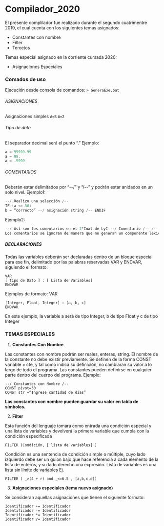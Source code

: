 # Compilador_2020
El presente complilador fue realizado durante el segundo cuatrimentre 2019, el cual cuenta con los siguientes temas asignados:
- Constantes con nombre
- Filter 
- Tercetos

Temas especial asignado en la corriente cursada 2020:
- Asignaciones Especiales

### Comados de uso
Ejecución desde consola de comandos: ``` > GeneraExe.bat ```

###### ASIGNACIONES 
Asignaciones simples  `A=B`
                      `A=2`
###### Tipo de dato
El separador decimal será el punto “.”
Ejemplo:
```C 
a = 99999.99
a = 99.
a = .9999
```                     

###### COMENTARIOS
Deberán estar delimitados por “--/” y “/--” y podrán estar anidados en un solo nivel.
Ejemplo1:

``` c
--/ Realizo una selección /--
IF (a <= 30)
b = ”correcto” --/ asignación string /-- ENDIF
```

Ejemplo2:

``` c
--/ Así son los comentarios en el 2°Cuat de LyC --/ Comentario /-- /--
Los comentarios se ignoran de manera que no generan un componente léxico o token
```


##### DECLARACIONES
Todas las variables deberán ser declaradas dentro de un bloque especial para ese fin, delimitado por las palabras reservadas VAR y ENDVAR, siguiendo el formato:

```
VAR
[ Tipo de Dato ] : [ Lista de Variables]
ENDVAR
```
Ejemplos de formato: VAR
```
[Integer, Float, Integer] : [a, b, c]
ENDVAR
```
En este ejemplo, la variable a será de tipo Integer, b de tipo Float y c de tipo Integer


### TEMAS ESPECIALES
1. **Constantes Con Nombre**

Las constantes con nombre podrán ser reales, enteras, string. El nombre de la constante no debe existir
previamente. Se definen de la forma CONST variable = cte, y tal como indica su definición, no cambiaran
su valor a lo largo de todo el programa.
Las constantes pueden definirse en cualquier parte dentro del cuerpo del programa.
Ejemplo:
```
--/ Constantes con Nombre /--
CONST pivot=30
CONST str =”Ingrese cantidad de días”
```
**Las constantes con nombre pueden guardar su valor en tabla de símbolos.**

2. **Filter**

Esta función del lenguaje tomará como entrada una condición especial y una lista de variables y
devolverá la primera variable que cumpla con la condición especificada
```
FILTER (Condición, [ lista de variables] )
```
Condición es una sentencia de condición simple o múltiple, cuyo lado izquierdo debe ser un guion
bajo que hace referencia a cada elemento de la lista de enteros, y su lado derecho una expresión.
Lista de variables es una lista sin límite de variables
Ej.
```
FILTER ( _>(4 + r) and _<=6.5 , [a,b,c,d])
```

3. **Asignaciones especiales (tema nuevo asignado)**

Se consideran aquellas asignaciones que tienen el siguiente formato:
```
Identificador += Identificador
Identificador -= Identificador
Identificador *= Identificador
Identificador /= Identificador
```
